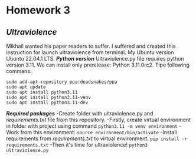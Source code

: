 # Homework 3
## _Ultraviolence_
Mikhail wanted his paper readers to suffer. I suffered and created this instruction for launch ultraviolence from terminal. 
My Ubuntu version Ubuntu 22.04.1 LTS.
***Python version***
Ultraviolence.py file requires python version 3.11. We can install only prerelease: Python 3.11.0rc2. Tipe following commans:
```
sudo add-apt-repository ppa:deadsnakes/ppa
sudo apt update
sudo apt install python3.11
sudo apt install python3.11-venv
sudo apt install python3.11-dev
```
***Required packages***
-Create folder with ultraviolence.py and _requirements.txt_ file from this repository.
-Firstly, create virtual environment in folder with project using command
`python3.11 -m venv environment`
-Work from this environment:
`source environment/bin/activate`
-Install requirements from _requirements.txt_ to virtual environment.
`pip install -r requirements.txt`
-Then it's time for ultraviolence!
`python3 ultraviolence.py`




